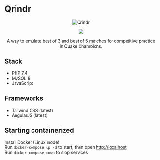 # Qrindr

<p align="center">
  <img src="http://qrindr.com/static/img/logo_dark.png" alt="Qrindr"/>
</p>

<p align="center">
  <a href="https://travis-ci.org/CameronCT/Qrindr">
    <img src="https://api.travis-ci.org/CameronCT/Qrindr.svg?branch=master" />
  </a>
</p>

<p align="center">
	A way to emulate best of 3 and best of 5 matches for competitive practice in Quake Champions.
</p>

## Stack

* PHP 7.4
* MySQL 8
* JavaScript

## Frameworks

* Tailwind CSS (latest)
* AngularJS (latest)

## Starting containerized

Install Docker (Linux mode)  
Run `docker-compose up -d` to start, then open <http://localhost>  
Run `docker-compose down` to stop services
